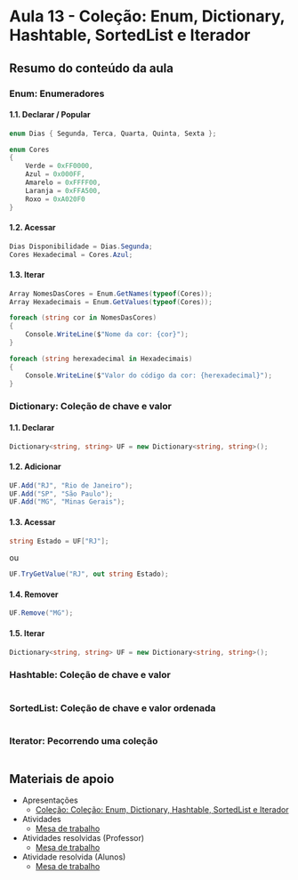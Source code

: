 ﻿# Aula 13 - Coleção: Enum, Dictionary, Hashtable, SortedList e Iterador

## Resumo do conteúdo da aula

### Enum: Enumeradores

#### 1.1. Declarar / Popular

```cs
enum Dias { Segunda, Terca, Quarta, Quinta, Sexta };

enum Cores 
{
	Verde = 0xFF0000,
	Azul = 0x000FF,
    Amarelo = 0xFFFF00,
    Laranja = 0xFFA500,
    Roxo = 0xA020F0
}
```
#### 1.2. Acessar

```cs
Dias Disponibilidade = Dias.Segunda;
Cores Hexadecimal = Cores.Azul;
```

#### 1.3. Iterar

```cs
Array NomesDasCores = Enum.GetNames(typeof(Cores));
Array Hexadecimais = Enum.GetValues(typeof(Cores));

foreach (string cor in NomesDasCores)
{
	Console.WriteLine($"Nome da cor: {cor}");
}

foreach (string herexadecimal in Hexadecimais)
{
	Console.WriteLine($"Valor do código da cor: {herexadecimal}");
}
```

### Dictionary: Coleção de chave e valor

#### 1.1. Declarar

```cs
Dictionary<string, string> UF = new Dictionary<string, string>();
```
#### 1.2. Adicionar

```cs
UF.Add("RJ", "Rio de Janeiro");
UF.Add("SP", "São Paulo");
UF.Add("MG", "Minas Gerais");
```

#### 1.3. Acessar

```cs
string Estado = UF["RJ"];
```
ou 

```cs
UF.TryGetValue("RJ", out string Estado);
```

#### 1.4. Remover

```cs
UF.Remove("MG");
```

#### 1.5. Iterar

```cs
Dictionary<string, string> UF = new Dictionary<string, string>();
```

### Hashtable: Coleção de chave e valor

```cs

```

### SortedList: Coleção de chave e valor ordenada

```cs

```

### Iterator: Pecorrendo uma coleção

```cs

```

## Materiais de apoio

- Apresentações
	- [Coleção: Coleção: Enum, Dictionary, Hashtable, SortedList e Iterador](https://docs.google.com/presentation/d/1b2XABKOt22lPtaIyr6gZdPTaMjxT2tcO/edit?usp=sharing&ouid=105282487340930868863&rtpof=true&sd=true)
- Atividades
    - [Mesa de trabalho](https://docs.google.com/document/d/1fIpkgYOwnM8hIOVd3BgmTJgA49b3cFN8NeILyTl-OBE/edit?usp=sharing)
- Atividades resolvidas (Professor)
	- [Mesa de trabalho]()
- Atividade resolvida (Alunos)
	- [Mesa de trabalho](./ENTREGA.md)